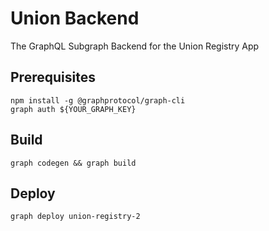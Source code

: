 # Union Backend
The GraphQL Subgraph Backend for the Union Registry App
## Prerequisites
```
npm install -g @graphprotocol/graph-cli
graph auth ${YOUR_GRAPH_KEY}
```
## Build
```
graph codegen && graph build
```
## Deploy
```
graph deploy union-registry-2
```